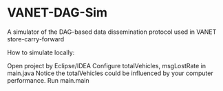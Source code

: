 # VANET-DAG-Sim
A simulator of the DAG-based data dissemination protocol used in VANET store-carry-forward

How to simulate locally:

Open project by Eclipse/IDEA
Configure totalVehicles, msgLostRate in main.java
Notice the totalVehicles could be influenced by your computer performance.
Run main.main
